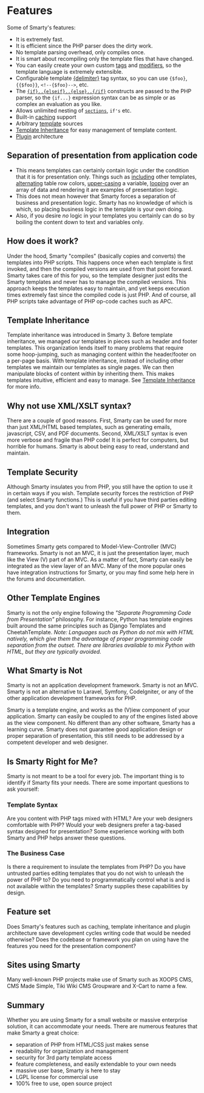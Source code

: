 # Features

Some of Smarty's features:

-   It is extremely fast.
-   It is efficient since the PHP parser does the dirty work.
-   No template parsing overhead, only compiles once.
-   It is smart about recompiling only the
    template files that have changed.
-   You can easily create your own custom
    [tags](api/extending/tags.md) and [modifiers](api/extending/modifiers.md), so the template language is
    extremely extensible.
-   Configurable template [{delimiter}](designers/language-basic-syntax/language-escaping.md) tag
    syntax, so you can use `{$foo}`, `{{$foo}}`, `<!--{$foo}-->`, etc.
-   The [`{if}..{elseif}..{else}..{/if}`](designers/language-builtin-functions/language-function-if.md)
    constructs are passed to the PHP parser, so the `{if...}` expression
    syntax can be as simple or as complex an evaluation as you like.
-   Allows unlimited nesting of
    [`sections`](designers/language-builtin-functions/language-function-section.md), `if's` etc.
-   Built-in [caching](api/caching/basics.md) support
-   Arbitrary [template](api/resources.md) sources
-   [Template Inheritance](api/inheritance.md) for
    easy management of template content.
-   [Plugin](api/extending/introduction.md) architecture

## Separation of presentation from application code
-   This means templates can certainly contain logic under the condition
    that it is for presentation only. Things such as
    [including](designers/language-builtin-functions/language-function-include.md) other templates,
    [alternating](designers/language-custom-functions/language-function-cycle.md) table row colors,
    [upper-casing](designers/language-modifiers/language-modifier-upper.md) a variable,
    [looping](designers/language-builtin-functions/language-function-foreach.md) over an array of data and
    rendering it are examples of presentation logic.
-   This does not mean however that Smarty forces a separation of
    business and presentation logic. Smarty has no knowledge of which is
    which, so placing business logic in the template is your own doing.
-   Also, if you desire *no* logic in your templates you certainly can
    do so by boiling the content down to text and variables only.

## How does it work?

Under the hood, Smarty "compiles" (basically copies and converts) the
templates into PHP scripts. This happens once when each template is
first invoked, and then the compiled versions are used from that point
forward. Smarty takes care of this for you, so the template designer
just edits the Smarty templates and never has to manage the compiled
versions. This approach keeps the templates easy to maintain, and yet
keeps execution times extremely fast since the compiled code is just
PHP. And of course, all PHP scripts take advantage of PHP op-code caches
such as APC.

## Template Inheritance

Template inheritance was introduced in Smarty 3. Before template
inheritance, we managed our templates in
pieces such as header and footer templates. This organization lends
itself to many problems that require some hoop-jumping, such as managing
content within the header/footer on a per-page basis. With template
inheritance, instead of including other templates we maintain our
templates as single pages. We can then manipulate blocks of content
within by inheriting them. This makes templates intuitive, efficient and
easy to manage. See
[Template Inheritance](api/inheritance.md)
for more info.

## Why not use XML/XSLT syntax?
There are a couple of good reasons. First, Smarty can be used for more
than just XML/HTML based templates, such as generating emails,
javascript, CSV, and PDF documents. Second, XML/XSLT syntax is even more
verbose and fragile than PHP code! It is perfect for computers, but
horrible for humans. Smarty is about being easy to read, understand and
maintain.

## Template Security
Although Smarty insulates you from PHP, you still have the option to use
it in certain ways if you wish. Template security forces the restriction
of PHP (and select Smarty functions.) This is useful if you have third
parties editing templates, and you don't want to unleash the full power
of PHP or Smarty to them.

## Integration
Sometimes Smarty gets compared to Model-View-Controller (MVC)
frameworks. Smarty is not an MVC, it is just the presentation layer,
much like the View (V) part of an MVC. As a matter of fact, Smarty can
easily be integrated as the view layer of an MVC. Many of the more
popular ones have integration instructions for Smarty, or you may find
some help here in the forums and documentation.

## Other Template Engines
Smarty is not the only engine following the *"Separate Programming Code
from Presentation"* philosophy. For instance, Python has template
engines built around the same principles such as Django Templates and
CheetahTemplate. *Note: Languages such as Python do not mix with HTML
natively, which give them the advantage of proper programming code
separation from the outset. There are libraries available to mix Python
with HTML, but they are typically avoided.*

## What Smarty is Not

Smarty is not an application development framework. Smarty is not an
MVC. Smarty is not an alternative to Laravel, Symfony, CodeIgniter,
or any of the other application development frameworks for PHP.

Smarty is a template engine, and works as the (V)iew component of your
application. Smarty can easily be coupled to any of the engines listed
above as the view component. No different than any other software,
Smarty has a learning curve. Smarty does not guarantee good application
design or proper separation of presentation, this still needs to be
addressed by a competent developer and web designer.

## Is Smarty Right for Me?

Smarty is not meant to be a tool for every job. The important thing is
to identify if Smarty fits your needs. There are some important
questions to ask yourself:

### Template Syntax
Are you content with PHP tags mixed with HTML? Are your
web designers comfortable with PHP? Would your web designers prefer a
tag-based syntax designed for presentation? Some experience working with
both Smarty and PHP helps answer these questions.

### The Business Case
Is there a requirement to insulate the templates from
PHP? Do you have untrusted parties editing templates that you do not
wish to unleash the power of PHP to? Do you need to programmatically
control what is and is not available within the templates? Smarty
supplies these capabilities by design.

## Feature set
Does Smarty's features such as caching, template
inheritance and plugin architecture save development cycles writing code
that would be needed otherwise? Does the codebase or framework you plan
on using have the features you need for the presentation component?

## Sites using Smarty
Many well-known PHP projects make use of Smarty such as XOOPS CMS, CMS Made Simple, 
Tiki Wiki CMS Groupware and X-Cart to name a few.

## Summary
Whether you are using Smarty for a small website or massive enterprise
solution, it can accommodate your needs. There are numerous features
that make Smarty a great choice:

-   separation of PHP from HTML/CSS just makes sense
-   readability for organization and management
-   security for 3rd party template access
-   feature completeness, and easily extendable to your own needs
-   massive user base, Smarty is here to stay
-   LGPL license for commercial use
-   100% free to use, open source project
